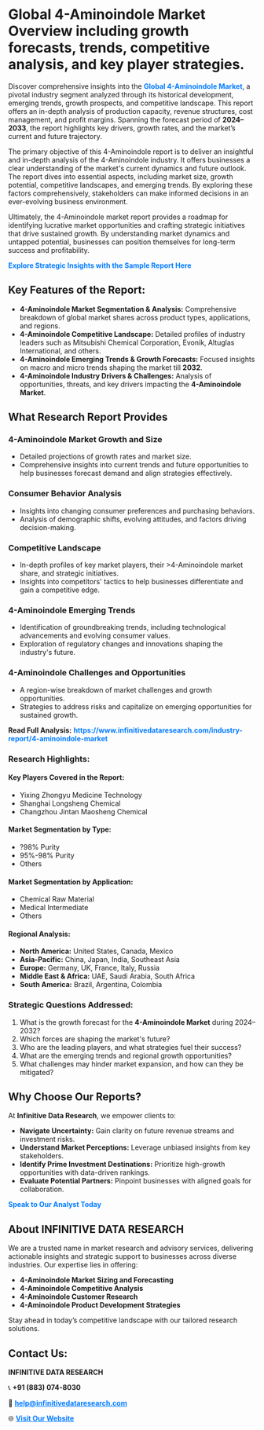 <h1>Global 4-Aminoindole Market Overview including growth forecasts, trends, competitive analysis, and key player strategies.</h1>
<p>
Discover comprehensive insights into the 
<a href="https://www.infinitivedataresearch.com/industry-report/4-aminoindole-market" rel="dofollow" style="color: #007BFF; text-decoration: none;"><strong>Global 4-Aminoindole Market</strong></a>, a pivotal industry segment analyzed through its historical development, emerging trends, growth prospects, and competitive landscape. This report offers an in-depth analysis of production capacity, revenue structures, cost management, and profit margins. Spanning the forecast period of <strong>2024–2033</strong>, the report highlights key drivers, growth rates, and the market’s current and future trajectory.
</p>
<p>
The primary objective of this 4-Aminoindole report is to deliver an insightful and in-depth analysis of the 4-Aminoindole industry. It offers businesses a clear understanding of the market's current dynamics and future outlook. The report dives into essential aspects, including market size, growth potential, competitive landscapes, and emerging trends. By exploring these factors comprehensively, stakeholders can make informed decisions in an ever-evolving business environment.
</p>
<p>
Ultimately, the 4-Aminoindole market report provides a roadmap for identifying lucrative market opportunities and crafting strategic initiatives that drive sustained growth. By understanding market dynamics and untapped potential, businesses can position themselves for long-term success and profitability.
</p>
<p>
<a href="https://www.infinitivedataresearch.com/request-sample/reportId=105284" style="color: #007BFF; text-decoration: none;"><strong>Explore Strategic Insights with the Sample Report Here</strong></a>
</p>

<h2>Key Features of the Report:</h2>
<ul>
<li><strong>4-Aminoindole Market Segmentation & Analysis:</strong> Comprehensive breakdown of global market shares across product types, applications, and regions.</li>
<li><strong>4-Aminoindole Competitive Landscape:</strong> Detailed profiles of industry leaders such as Mitsubishi Chemical Corporation, Evonik, Altuglas International, and others.</li>
<li><strong>4-Aminoindole Emerging Trends & Growth Forecasts:</strong> Focused insights on macro and micro trends shaping the market till <strong>2032</strong>.</li>
<li><strong>4-Aminoindole Industry Drivers & Challenges:</strong> Analysis of opportunities, threats, and key drivers impacting the <strong>4-Aminoindole Market</strong>.</li>
</ul>

<h2>What Research Report Provides</h2>
<h3>4-Aminoindole Market Growth and Size</h3>
<ul>
<li>Detailed projections of growth rates and market size.</li>
<li>Comprehensive insights into current trends and future opportunities to help businesses forecast demand and align strategies effectively.</li>
</ul>

<h3>Consumer Behavior Analysis</h3>
<ul>
<li>Insights into changing consumer preferences and purchasing behaviors.</li>
<li>Analysis of demographic shifts, evolving attitudes, and factors driving decision-making.</li>
</ul>

<h3>Competitive Landscape</h3>
<ul>
<li>In-depth profiles of key market players, their >4-Aminoindole market share, and strategic initiatives.</li>
<li>Insights into competitors' tactics to help businesses differentiate and gain a competitive edge.</li>
</ul>

<h3>4-Aminoindole Emerging Trends</h3>
<ul>
<li>Identification of groundbreaking trends, including technological advancements and evolving consumer values.</li>
<li>Exploration of regulatory changes and innovations shaping the industry's future.</li>
</ul>

<h3>4-Aminoindole Challenges and Opportunities</h3>
<ul>
<li>A region-wise breakdown of market challenges and growth opportunities.</li>
<li>Strategies to address risks and capitalize on emerging opportunities for sustained growth.</li>
</ul>
<p><strong>Read Full Analysis:</strong> <a href="https://www.infinitivedataresearch.com/industry-report/4-aminoindole-market" rel="dofollow" style="color: #007BFF; text-decoration: none;"><strong>https://www.infinitivedataresearch.com/industry-report/4-aminoindole-market</strong></a></p>
<h3>Research Highlights:</h3>
<h4>Key Players Covered in the Report:</h4>
<ul><li>Yixing Zhongyu Medicine Technology</li><li>Shanghai Longsheng Chemical</li><li>Changzhou Jintan Maosheng Chemical</li></ul>
<h4>Market Segmentation by Type:</h4>
<ul><li>?98% Purity</li><li>95%-98% Purity</li><li>Others</li></ul>
<h4>Market Segmentation by Application:</h4>
<ul><li>Chemical Raw Material</li><li>Medical Intermediate</li><li>Others</li></ul>

<h4>Regional Analysis:</h4>
<ul>
<li><strong>North America:</strong> United States, Canada, Mexico</li>
<li><strong>Asia-Pacific:</strong> China, Japan, India, Southeast Asia</li>
<li><strong>Europe:</strong> Germany, UK, France, Italy, Russia</li>
<li><strong>Middle East & Africa:</strong> UAE, Saudi Arabia, South Africa</li>
<li><strong>South America:</strong> Brazil, Argentina, Colombia</li>
</ul>

<h3>Strategic Questions Addressed:</h3>
<ol>
<li>What is the growth forecast for the <strong>4-Aminoindole Market</strong> during 2024–2032?</li>
<li>Which forces are shaping the market's future?</li>
<li>Who are the leading players, and what strategies fuel their success?</li>
<li>What are the emerging trends and regional growth opportunities?</li>
<li>What challenges may hinder market expansion, and how can they be mitigated?</li>
</ol>

<h2>Why Choose Our Reports?</h2>
<p>At <strong>Infinitive Data Research</strong>, we empower clients to:</p>
<ul>
<li><strong>Navigate Uncertainty:</strong> Gain clarity on future revenue streams and investment risks.</li>
<li><strong>Understand Market Perceptions:</strong> Leverage unbiased insights from key stakeholders.</li>
<li><strong>Identify Prime Investment Destinations:</strong> Prioritize high-growth opportunities with data-driven rankings.</li>
<li><strong>Evaluate Potential Partners:</strong> Pinpoint businesses with aligned goals for collaboration.</li>
</ul>
<p><a href="https://www.infinitivedataresearch.com/industry-report/4-aminoindole-market" rel="dofollow" style="color: #007BFF; text-decoration: none;"><strong>Speak to Our Analyst Today</strong></a></p>

<h2>About INFINITIVE DATA RESEARCH</h2>
<p>We are a trusted name in market research and advisory services, delivering actionable insights and strategic support to businesses across diverse industries. Our expertise lies in offering:</p>
<ul>
<li><strong>4-Aminoindole Market Sizing and Forecasting</strong></li>
<li><strong>4-Aminoindole Competitive Analysis</strong></li>
<li><strong>4-Aminoindole Customer Research</strong></li>
<li><strong>4-Aminoindole Product Development Strategies</strong></li>
</ul>
<p>Stay ahead in today’s competitive landscape with our tailored research solutions.</p>

<h2>Contact Us:</h2>
<p><strong>INFINITIVE DATA RESEARCH</strong></p>
<p>📞 <strong>+91 (883) 074-8030</strong></p>
<p>📧 <strong><a href="mailto:help@infinitivedataresearch.com" style="color: #007BFF;">help@infinitivedataresearch.com</a></strong></p>
<p>🌐 <strong><a href="https://www.infinitivedataresearch.com" rel="dofollow" style="color: #007BFF;">Visit Our Website</a></strong></p>